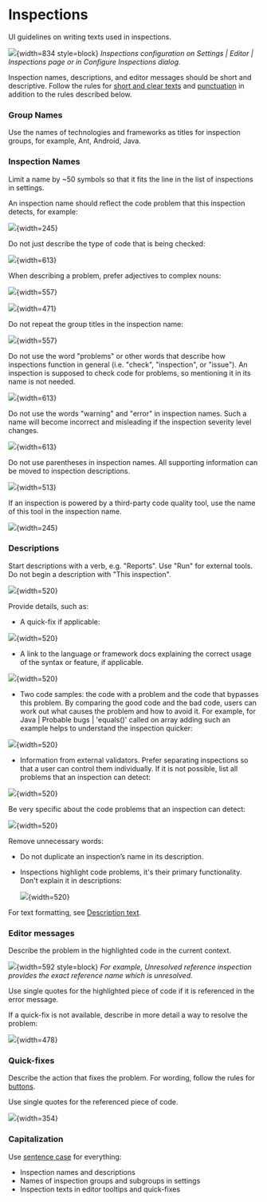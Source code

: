 <!-- Copyright 2000-2024 JetBrains s.r.o. and contributors. Use of this source code is governed by the Apache 2.0 license. -->

# Inspections

<link-summary>UI guidelines on writing texts used in inspections.</link-summary>

![](main.png){width=834 style=block}
*Inspections configuration on <ui-path>Settings | Editor | Inspections</ui-path> page or in <control>Configure Inspections</control> dialog.*

Inspection names, descriptions, and editor messages should be short and descriptive.
Follow the rules for [short and clear texts](writing_short.md) and [punctuation](punctuation.md) in addition to the rules described below.

### Group Names

Use the names of technologies and frameworks as titles for inspection groups, for example, Ant, Android, Java.

### Inspection Names

Limit a name by ~50 symbols so that it fits the line in the list of inspections in settings.

An inspection name should reflect the code problem that this inspection detects, for example:

![](correct.png){width=245}

Do not just describe the type of code that is being checked:

![](not-a-problem.png){width=613}

When describing a problem, prefer adjectives to complex nouns:

![](noun2.png){width=557}

![](noun.png){width=471}

Do not repeat the group titles in the inspection name:

![](inspections_group.png){width=557}

Do not use the word "problems" or other words that describe how inspections function in general (i.e. "check", "inspection", or "issue"). An inspection is supposed to check code for problems, so mentioning it in its name is not needed.

![](problem.png){width=613}

Do not use the words "warning" and "error" in inspection names. Such a name will become incorrect and misleading if the inspection severity level changes.

![](inspections_warning.png){width=613}

Do not use parentheses in inspection names. All supporting information can be moved to inspection descriptions.

![](parens.png){width=513}

If an inspection is powered by a third-party code quality tool, use the name of this tool in the inspection name.

![](third-party.png){width=245}

### Descriptions

Start descriptions with a verb, e.g. "Reports". Use "Run" for external tools. Do not begin a description with "This inspection".

![](start.png){width=520}

Provide details, such as:

* A quick-fix if applicable:

![](quick-fix.png){width=520}

* A link to the language or framework docs explaining the correct usage of the syntax or feature, if applicable.

![](link.png){width=520}

* Two code samples: the code with a problem and the code that bypasses this problem. By comparing the good code and the bad code, users can work out what causes the problem and how to avoid it.
  For example, for <ui-path>Java | Probable bugs | 'equals()' called on array</ui-path> adding such an example helps to understand the inspection quicker:

![](inspections_example.png){width=520}

* Information from external validators.
  Prefer separating inspections so that a user can control them individually.
  If it is not possible, list all problems that an inspection can detect:

![](multiple.png){width=520}

Be very specific about the code problems that an inspection can detect:

![](vague.png){width=520}

Remove unnecessary words:

* Do not duplicate an inspection’s name in its description.

* Inspections highlight code problems, it's their primary functionality. Don't explain it in descriptions:

  ![](purpuse.png){width=520}

For text formatting, see [Description text](description_text.md).

### Editor messages

Describe the problem in the highlighted code in the current context.

![](editor-error-message.png){width=592 style=block}
*For example, Unresolved reference inspection provides the exact reference name which is unresolved.*

Use single quotes for the highlighted piece of code if it is referenced in the error message.

If a quick-fix is not available, describe in more detail a way to resolve the problem:

![](editor-error-message-detail.png){width=478}

### Quick-fixes

Describe the action that fixes the problem. For wording, follow the rules for [buttons](button.topic#label).

[//]: # (TODO: and [menu actions]&#40;menu.md&#41;.)

Use single quotes for the referenced piece of code.

![](quick-fix-menu.png){width=354}

### Capitalization

Use [sentence case](capitalization.md#sentence) for everything:

* Inspection names and descriptions
* Names of inspection groups and subgroups in settings
* Inspection texts in editor tooltips and quick-fixes

